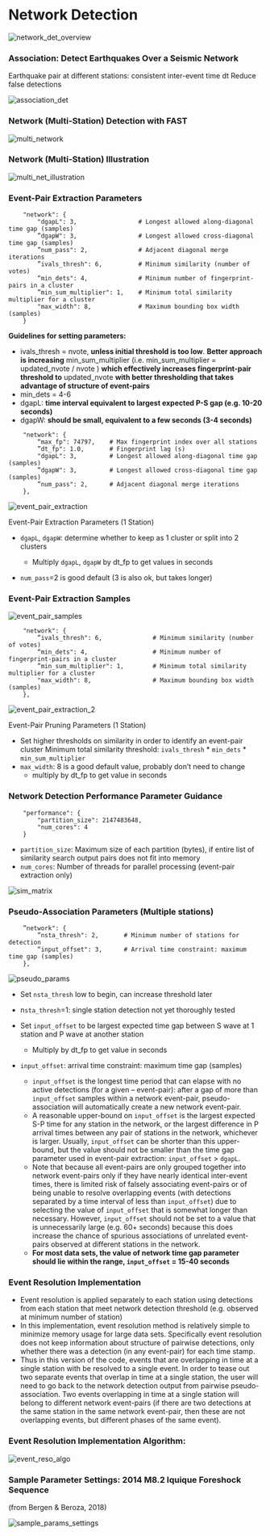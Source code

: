# **Network Detection** 

![network_det_overview](img/network_det_overview.png)  

### Association: Detect Earthquakes Over a Seismic Network  

Earthquake pair at different stations: consistent inter-event time dt Reduce false detections  

![association_det](img/association_det.png)  

### Network (Multi-Station) Detection with FAST  

![multi_network](img/multi_network.png)  

### Network (Multi-Station) Illustration  

![multi_net_illustration](img/multi_net_illustration.png)  

### Event-Pair Extraction Parameters  

```
    "network": {
        "dgapL": 3,                 # Longest allowed along-diagonal time gap (samples)  
        ”dgapW": 3,                 # Longest allowed cross-diagonal time gap (samples)  
        ”num_pass": 2,              # Adjacent diagonal merge iterations  
        ”ivals_thresh": 6,          # Minimum similarity (number of votes)  
        “min_dets": 4,              # Minimum number of fingerprint-pairs in a cluster  
        ”min_sum_multiplier": 1,    # Minimum total similarity multiplier for a cluster  
        "max_width": 8,             # Maximum bounding box width (samples)  
    }
```  

**Guidelines for setting parameters:**  

* ivals_thresh = nvote, **unless initial threshold is too low**. **Better approach is increasing** min_sum_multiplier (i.e. min_sum_multiplier = updated_nvote / nvote ) **which effectively increases fingerprint-pair threshold to** updated_nvote **with better thresholding that takes advantage of structure of event-pairs**  
* min_dets = 4-6  
* dgapL: **time interval equivalent to largest expected P-S gap (e.g. 10-20 seconds)**  
* dgapW: **should be small, equivalent to a few seconds (3-4 seconds)** 

```
    "network": {
        “max_fp": 74797,    # Max fingerprint index over all stations  
        ”dt_fp": 1.0,       # Fingerprint lag (s)  
        "dgapL": 3,         # Longest allowed along-diagonal time gap (samples)  
        ”dgapW": 3,         # Longest allowed cross-diagonal time gap (samples)  
        ”num_pass": 2,      # Adjacent diagonal merge iterations
    },
```  

![event_pair_extraction](img/event_pair_extraction.png)  

<figcaption>Event-Pair Extraction Parameters (1 Station)</figcaption>  

* `dgapL`, `dgapW`: determine whether to keep as 1 cluster or split into 2 clusters  
    * Multiply `dgapL`, `dgapW` by dt_fp to get values in seconds

* `num_pass`=2 is good default (3 is also ok, but takes longer)  

### Event-Pair Extraction Samples  

![event_pair_samples](img/event_pair_samples.png)  

```
    "network": {
        ”ivals_thresh": 6,              # Minimum similarity (number of votes)  
        “min_dets": 4,                  # Minimum number of fingerprint-pairs in a cluster  
        ”min_sum_multiplier": 1,        # Minimum total similarity multiplier for a cluster  
        "max_width": 8,                 # Maximum bounding box width (samples)  
    },
```  

![event_pair_extraction_2](img/event_pair_extraction_2.png)  

<figcaption>Event-Pair Pruning Parameters (1 Station)</figcaption>  

* Set higher thresholds on similarity in order to identify an event-pair cluster Minimum total similarity threshold: `ivals_thresh` * `min_dets` * `min_sum_multiplier`  
* `max_width`: 8 is a good default value, probably don’t need to change  
    * multiply by dt_fp to get value in seconds  

### Network Detection Performance Parameter Guidance

```
    "performance": {
        "partition_size": 2147483648,  
        "num_cores": 4  
    }
```  

* `partition_size`: Maximum size of each partition (bytes), if entire list of similarity search output pairs does not fit into memory
* `num_cores`: Number of threads for parallel processing (event-pair extraction only)  

![sim_matrix](img/sim_matrix.png)  

### Pseudo-Association Parameters (Multiple stations)  

```
    ”network": { 
        ”nsta_thresh": 2,       # Minimum number of stations for detection  
        “input_offset": 3,      # Arrival time constraint: maximum time gap (samples)
    },
```

![pseudo_params](img/pseudo_params.png)  

* Set `nsta_thresh` low to begin, can increase threshold later  
* n`sta_thresh`=1: single station detection not yet thoroughly tested  
* Set `input_offset` to be largest expected time gap between S wave at 1 station and P wave at another station
    * Multiply by dt_fp to get value in seconds  

* `input_offset`: arrival time constraint: maximum time gap (samples)  
    * `input_offset` is the longest time period that can elapse with no active detections (for a given – event-pair): after a gap of more than `input_offset` samples within a network event-pair, pseudo- association will automatically create a new network event-pair.
    * A reasonable upper-bound on `input_offset` is the largest expected S-P time for any station in the network, or the largest difference in P arrival times between any pair of stations in the network, whichever is larger. Usually, `input_offset` can be shorter than this upper-bound, but the value should not be smaller than the time gap parameter used in event-pair extraction: `input_offset` > `dgapL`.
    * Note that because all event-pairs are only grouped together into network event-pairs only if they have nearly identical inter-event times, there is limited risk of falsely associating event-pairs or of being unable to resolve overlapping events (with detections separated by a time interval of less than `input_offset`) due to selecting the value of `input_offset` that is somewhat longer than necessary. However, `input_offset` should not be set to a value that is unnecessarily large (e.g. 60+ seconds) because this does increase the chance of spurious associations of unrelated event-pairs observed at different stations in the network.
    * **For most data sets, the value of network time gap parameter should lie within the range, `input_offset` = 15-40 seconds**

### Event Resolution Implementation  

* Event resolution is applied separately to each station using detections from each station that meet network detection threshold (e.g. observed at minimum number of station)  
* In this implementation, event resolution method is relatively simple to minimize memory usage for large data sets. Specifically event resolution does not keep information about structure of pairwise detections, only whether there was a detection (in any event-pair) for each time stamp.  
* Thus in this version of the code, events that are overlapping in time at a single station with be resolved to a single event. In order to tease out two separate events that overlap in time at a single station, the user will need to go back to the network detection output from pairwise pseudo-association. Two events overlapping in time at a single station will belong to different network event-pairs (if there are two detections at the same station in the same network event-pair, then these are not overlapping events, but different phases of the same event).  

### Event Resolution Implementation Algorithm: 

![event_reso_algo](img/event_reso_algo.png)

### Sample Parameter Settings: 2014 M8.2 Iquique Foreshock Sequence  

(from Bergen & Beroza, 2018)  

![sample_params_settings](img/sample_params_settings.png)